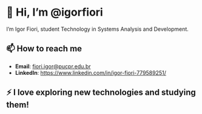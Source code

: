 # 👋 Hi, I’m @igorfiori

I’m Igor Fiori, student Technology in Systems Analysis and Development. 

## 📫 How to reach me
- **Email**: fiori.igor@pucpr.edu.br
- **LinkedIn**: https://www.linkedin.com/in/igor-fiori-779589251/


## ⚡ I love exploring new technologies and studying them!

<!---
igorfiori/igorfiori is a ✨ special ✨ repository because its `README.md` (this file) appears on your GitHub profile.
You can click the Preview link to take a look at your changes.
--->
